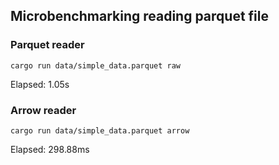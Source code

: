## Microbenchmarking reading parquet file

### Parquet reader

    cargo run data/simple_data.parquet raw

Elapsed: 1.05s

### Arrow reader

    cargo run data/simple_data.parquet arrow

Elapsed: 298.88ms